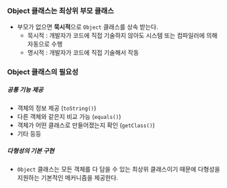 ### Object 클래스는 최상위 부모 클래스
- 부모가 없으면 **묵시적**으로 `Object` 클래스를 상속 받는다.
	- 묵시적 : 개발자가 코드에 직접 기술하지 않아도 시스템 또는 컴파일러에 의해 자동으로 수행
	- 명시적 : 개발자가 코드에 직접 기술해서 작동

### Object 클래스의 필요성
##### 공통 기능 제공
- 객체의 정보 제공 (`toString()`)
- 다른 객체와 같은지 비교 가능 (`equals()`)
- 객체가 어떤 클래스로 만들어졌는지 확인 (`getClass()`)
- 기타 등등
##### 다형성의 기본 구현
- `Object` 클래스는 모든 객체를 다 담을 수 있는 최상위 클래스이기 때문에 다형성을 지원하는 기본적인 메커니즘을 제공한다.